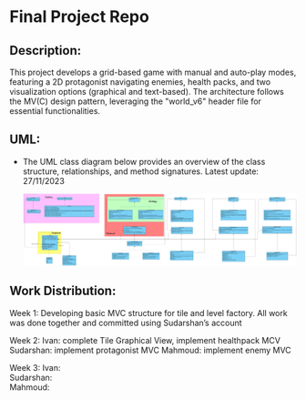 # Final Project Repo

## Description:

This project develops a grid-based game with manual and auto-play modes, featuring a 2D protagonist navigating enemies, health packs, and two visualization options (graphical and text-based). The architecture follows the MV(C) design pattern, leveraging the "world_v6" header file for essential functionalities. 


## UML:
- The UML class diagram below provides an overview of the class structure, relationships, and method signatures. 
Latest update: 27/11/2023

    ![UML](uml_20232511.png)

## Work Distribution:
Week 1:
    Developing basic MVC structure for tile and level factory. All work was done together and committed using Sudarshan’s account

Week 2:
    Ivan:       complete Tile Graphical View, implement healthpack MCV
    Sudarshan:  implement protagonist MVC
    Mahmoud:    implement enemy MVC

Week 3:
    Ivan:       
    Sudarshan:  
    Mahmoud:    




